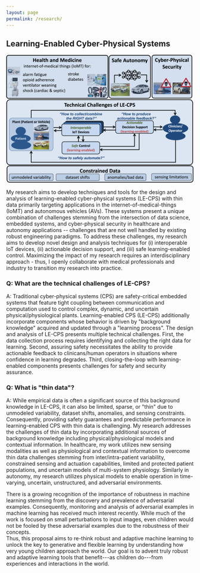 ```yaml
---
layout: page
permalink: /research/
---
```


## Learning-Enabled Cyber-Physical Systems

![James Weimer](images/overview.png  "Research Overview")


My research aims to develop techniques and tools for the design and analysis of learning-enabled cyber-physical
systems (LE-CPS) with thin data primarily targeting applications in the internet-of-medical-things (IoMT)
and autonomous vehicles (AVs). These systems present a unique combination of challenges stemming from the
intersection of data science, embedded systems, and cyber-physical security in healthcare and autonomy
applications -- challenges that are not well handled by existing robust engineering paradigms. To address these
challenges, my research aims to develop novel design and analysis techniques for (i) interoperable IoT devices,
(ii) actionable decision support, and (iii) safe learning-enabled control. Maximizing the impact of my research
requires an interdisciplinary approach - thus, I openly collaborate with medical professionals and industry to
transition my research into practice. 


### Q: What are the technical challenges of LE-CPS?  

A: Traditional cyber-physical systems (CPS) are safety-critical embedded systems that feature tight coupling
between communication and computation used to control complex, dynamic, and uncertain physical/physiological plants.
Learning-enabled CPS (LE-CPS) additionally incorporate components whose behavior is driven by "background knowledge"
acquired and updated through a "learning process". The design and analysis of LE-CPS presents multiple technical
challenges. First, the data collection process requires identifying and collecting the right data for learning.
Second, assuring safety necessitates the ability to provide actionable feedback to clinicans/human operators in
situations where confidence in learning degrades. Third, closing-the-loop with learning-enabled components presents
challenges for safety and security assurance. 

### Q: What is "thin data"?

A: While empirical data is often a significant source of this background knowledge in LE-CPS, it can also be limited,
sparse, or "thin" due to unmodeled variability, dataset shifts, anomalies, and sensing constraints. Consequently,
providing safety guarantees and predictable performance in learning-enabled CPS with thin data is challenging. My
research addresses the challenges of thin data by incorporating additional sources of background knowledge including
physical/physiological models and contextual information. In healthcare, my work utilizes new sensing modalities
as well as physiological and contextual information to overcome thin data challenges stemming from inter/intra-patient
variability, constrained sensing and actuation capabilities, limited and protected patient populations, and uncertain
models of multi-system physiology. Similarly in autonomy, my research utilizes physical models to enable operation in
time-varying, uncertain, unstructured, and adversarial environments.



There is a growing recognition of the importance of robustness in machine learning stemming from the discovery 
and prevalence of adversarial examples. Consequently, monitoring and analysis of adversarial examples in machine 
learning has received much interest recently. While much of the work is focused on small perturbations to input 
images, even children would not be fooled by these adversarial examples due to the robustness of their concepts.  
Thus, this proposal aims to re-think robust and adaptive machine learning to unlock the key to generative and 
flexible learning by understanding how very young children approach the world.  Our goal is to advent truly 
robust and adaptive learning tools that benefit---as children do---from experiences and interactions in the world.
